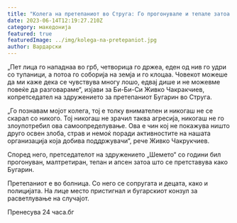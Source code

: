 ```yaml
---
title: "Колега на претепаниот во Струга: Го прогонувале и тепале затоа што е Бугарин"
date: 2023-06-14T12:19:27.210Z
category: македонија
featured: true
featuredImage: ../img/kolega-na-pretepaniot.jpg
author: Вардарски
---
```

„Пет лица го нападнаа во грб, четворица го држеа, еден од нив го удри со тупаници, а потоа го соборија на земја и го клоцаа. Човекот можеше да ми каже дека се чувствува многу лошо, едвај дише и не можевме повеќе да разговараме“, изјави за Би-Би-Си Живко Чакракчиев, копретседател на здружението за претепаниот Бугарин во Струга.

„Го познавам мојот колега, тој е толку внимателен и никогаш не се скарал со никого. Тој никогаш не зрачил таква агресија, никогаш не го злоупотребил ова самоопределување. Ова е чин кој не покажува ништо друго освен злоба, страв и немоќ поради активностите на нашата организација која добива поддржувачи“, рече Живко Чакрукчиев.

Според него, претседателот на здружението „Шемето“ со години бил прогонуван, малтретиран, тепан и апсен затоа што се претставува како Бугарин.

Претепаниот е во болница. Со него се сопругата и децата, како и полицијата. На лице место пристигнал и бугарскиот конзул за расветлување на случајот.

Пренесува 24 часа.бг